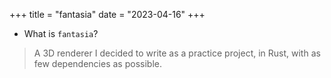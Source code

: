 +++
title = "fantasia"
date = "2023-04-16"
+++

- What is `fantasia`?

> A 3D renderer I decided to write as a practice project, in Rust, with as few dependencies as possible. 
